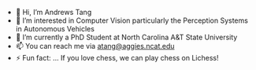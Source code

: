- 👋 Hi, I’m Andrews Tang
- 👀 I’m interested in Computer Vision particularly the Perception Systems in Autonomous Vehicles
- 🌱 I’m currently a PhD Student at North Carolina A&T State University
- 📫 You can reach me via atang@aggies.ncat.edu
- ⚡ Fun fact: ... If you love chess, we can play chess on Lichess!

<!---
atang-ncat/atang-ncat is a ✨ special ✨ repository because its `README.md` (this file) appears on your GitHub profile.
You can click the Preview link to take a look at your changes.
--->
